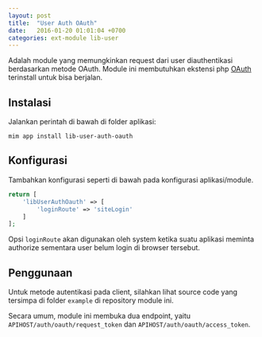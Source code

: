```yaml
---
layout: post
title:  "User Auth OAuth"
date:   2016-01-20 01:01:04 +0700
categories: ext-module lib-user
---
```


Adalah module yang memungkinkan request dari user diauthentikasi berdasarkan metode
OAuth. Module ini membutuhkan ekstensi php [OAuth](http://php.net/manual/en/book.oauth.php)
terinstall untuk bisa berjalan.

## Instalasi

Jalankan perintah di bawah di folder aplikasi:

```
mim app install lib-user-auth-oauth
```

## Konfigurasi

Tambahkan konfigurasi seperti di bawah pada konfigurasi aplikasi/module.

```php
return [
    'libUserAuthOauth' => [
        'loginRoute' => 'siteLogin'
    ]
];
```

Opsi `loginRoute` akan digunakan oleh system ketika suatu aplikasi meminta authorize
sementara user belum login di browser tersebut.

## Penggunaan

Untuk metode autentikasi pada client, silahkan lihat source code yang tersimpa di folder
`example` di repository module ini.

Secara umum, module ini membuka dua endpoint, yaitu 
`APIHOST/auth/oauth/request_token` dan `APIHOST/auth/oauth/access_token`.